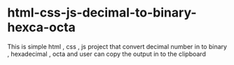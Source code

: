 # html-css-js-decimal-to-binary-hexca-octa
This is simple html , css , js project that convert decimal number in to binary , hexadecimal , octa  and user can copy the output in to the clipboard
